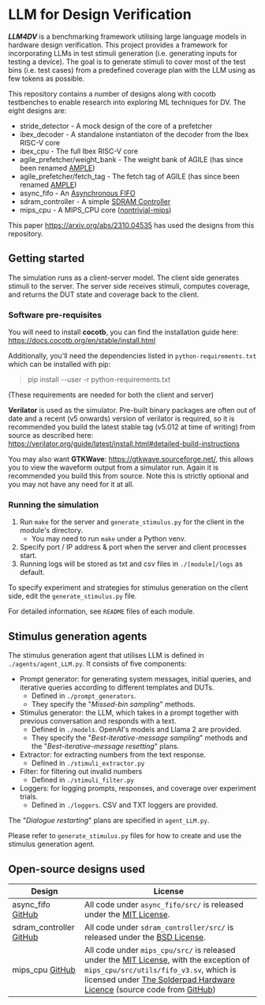 <!--Copyright Zixi Zhang
Copyright lowRISC contributors.
Licensed under the Apache License, Version 2.0, see LICENSE for details.
SPDX-License-Identifier: Apache-2.0
-->
# LLM for Design Verification

___LLM4DV___ is a benchmarking framework utilising large language models in hardware design verification. 
This project provides a framework for incorporating LLMs in test stimuli generation (i.e. 
generating inputs for testing a device). The goal is to generate stimuli to cover most of the test bins 
(i.e. test cases) from a predefined coverage plan with the LLM using as few tokens as possible.

This repository contains a number of designs along with cocotb testbenches to enable research into
exploring ML techniques for DV. The eight designs are:

- stride_detector - A mock design of the core of a prefetcher
- ibex_decoder - A standalone instantiaton of the decoder from the Ibex RISC-V
  core
- ibex_cpu - The full Ibex RISC-V core
- agile_prefetcher/weight_bank - The weight bank of AGILE (has since been renamed [AMPLE](https://github.com/pgimenes/ample))
- agile_prefetcher/fetch_tag - The fetch tag of AGILE (has since been renamed [AMPLE](https://github.com/pgimenes/ample))
- async_fifo - An [Asynchronous FIFO](https://github.com/dpretet/async_fifo)
- sdram_controller - A simple [SDRAM Controller](https://github.com/stffrdhrn/sdram-controller)
- mips_cpu - A MIPS_CPU core ([nontrivial-mips](https://github.com/trivialmips/nontrivial-mips))

This paper https://arxiv.org/abs/2310.04535 has used the designs from this
repository.

## Getting started

The simulation runs as a client-server model. The client side generates stimuli to the server. The server 
side receives stimuli, computes coverage, and returns the DUT state and coverage back to the client.

### Software pre-requisites

You will need to install __cocotb__, you can find the installation guide here:
https://docs.cocotb.org/en/stable/install.html

Additionally, you'll need the dependencies listed in `python-requirements.txt`
which can be installed with pip:

> pip install --user -r python-requirements.txt

(These requirements are needed for both the client and server)

__Verilator__ is used as the simulator. Pre-built binary packages are often out of
date and a recent (v5 onwards) version of verilator is required, so it is
recommended you build the latest stable tag (v5.012 at time of writing) from
source as described here:
https://verilator.org/guide/latest/install.html#detailed-build-instructions

You may also want __GTKWave__: https://gtkwave.sourceforge.net/, this allows you to
view the waveform output from a simulator run. Again it is recommended you build
this from source. Note this is strictly optional and you may not have any need
for it at all.

### Running the simulation

1. Run `make` for the server and `generate_stimulus.py` for the client in the module's directory.
   + You may need to run `make` under a Python venv.
2. Specify port / IP address & port when the server and client processes start.
3. Running logs will be stored as txt and csv files in `./[module]/logs` as default.

To specify experiment and strategies for stimulus generation on the client side, edit the `generate_stimulus.py` file.

For detailed information, see `README` files of each module.

## Stimulus generation agents


The stimulus generation agent that utilises LLM is defined in `./agents/agent_LLM.py`. It consists of five components:
- Prompt generator: for generating system messages, initial queries, and iterative queries according to different templates and DUTs.
  - Defined in `./prompt_generators`.
  - They specify the "_Missed-bin sampling_" methods.
- Stimulus generator: the LLM, which takes in a prompt together with previous conversation and responds with a text.
  - Defined in `./models`. OpenAI's models and Llama 2 are provided.
  - They specify the "_Best-iterative-message sampling_" methods and the "_Best-iterative-message resetting_" plans.
- Extractor: for extracting numbers from the text response.
  - Defined in `./stimuli_extractor.py`
- Filter: for filtering out invalid numbers
  - Defined in `./stimuli_filter.py`
- Loggers: for logging prompts, responses, and coverage over experiment trials.
  - Defined in `./loggers`. CSV and TXT loggers are provided.

The "_Dialogue restarting_" plans are specified in `agent_LLM.py`.

Please refer to `generate_stimulus.py` files for how to create and use the stimulus generation agent.

## Open-source designs used

| Design | License |
|--|--|
| async_fifo [GitHub](https://github.com/dpretet/async_fifo) | All code under `async_fifo/src/` is released under the [MIT License](https://opensource.org/license/mit).|
| sdram_controller [GitHub](https://github.com/stffrdhrn/sdram-controller) | All code under `sdram_controller/src/` is released under the [BSD License](https://opensource.org/license/bsd-3-clause). |
| mips_cpu [GitHub](https://github.com/trivialmips/nontrivial-mips)| All code under `mips_cpu/src/` is released under the [MIT License](https://opensource.org/license/mit), with the exception of `mips_cpu/src/utils/fifo_v3.sv`, which is licensed under  [The Solderpad Hardware Licence](https://solderpad.org/licenses/)  (source code from  [GitHub](https://github.com/pulp-platform/ariane)) |